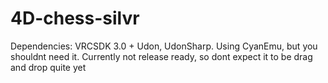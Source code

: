# 4D-chess-silvr

Dependencies: VRCSDK 3.0 + Udon, UdonSharp. Using CyanEmu, but you shouldnt need it. Currently not release ready, so dont expect it to be drag and drop quite yet

